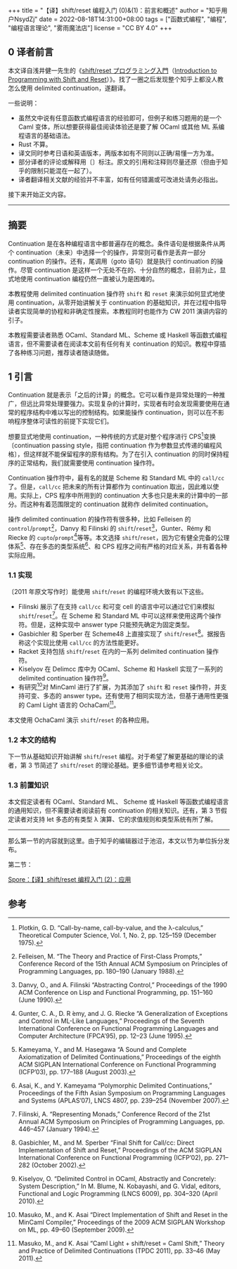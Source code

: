 +++
title = "【译】shift/reset 编程入门 (0)&(1)：前言和概述"
author = "知乎用户NsydZj"
date = 2022-08-18T14:31:00+08:00
tags = ["函数式编程", "编程", "编程语言理论", "雾雨魔法店"]
license = "CC BY 4.0"
+++
## 0 译者前言

本文译自浅井健一先生的《[shift/reset プログラミング入門](http://pllab.is.ocha.ac.jp/~asai/cw2011tutorial/main-j.pdf)（[Introduction to Programming with Shift and Reset](http://pllab.is.ocha.ac.jp/~asai/cw2011tutorial/main-e.pdf)）》。找了一圈之后发现整个知乎上都没人教怎么使用 delimited continuation，遂翻译。

一些说明：

* 虽然文中说有任意函数式编程语言的经验即可，但例子和练习题用的是一个 Caml 变体，所以想要获得最佳阅读体验还是要了解 OCaml 或其他 ML 系编程语言的基础语法。
* Rust 不算。
* 译文同时参考日语和英语版本，两版本如有不同则以正确/易懂一方为准。
* 部分译者的评论或解释用〔〕标注。原文的引用和注释则尽量还原（但由于知乎的限制只能混在一起了）。
* 译者翻译相关文献的经验并不丰富，如有任何错漏或可改进处请务必指出。

接下来开始正文内容。

---

## 摘要

Continuation 是在各种编程语言中都普遍存在的概念。条件语句是根据条件从两个 continuation（未来）中选择一个的操作，异常则可看作是丢弃一部分 continuation 的操作。还有，尾调用（goto 语句）就是执行 continuation 的操作。尽管 continuation 是这样一个无处不在的、十分自然的概念，目前为止，显式地使用 continuation 编程仍然一直被认为是困难的。

本教程使用 delimited continuation 操作符 `shift` 和 `reset` 来演示如何显式地使用 continuation，从零开始讲解关于 continuation 的基础知识，并在过程中指导读者实现简单的协程和非确定性搜索。本教程同时也能作为 CW 2011 演讲内容的引子。

本教程需要读者熟悉 OCaml、Standard ML、Scheme 或 Haskell 等函数式编程语言，但不需要读者在阅读本文前有任何有关 continuation 的知识。教程中穿插了各种练习问题，推荐读者随读随做。

## 1 引言

Continuation 就是表示「之后的计算」的概念。它可以看作是异常处理的一种推广，但远比异常处理要强力。实现复杂的计算时，实现者有时会发现需要使用在通常的程序结构中难以写出的控制结构。如果能操作 continuation，则可以在不影响程序整体可读性的前提下实现它们。

想要显式地使用 continuation，一种传统的方式是对整个程序进行 CPS[^1]变换〔continuation passing style，指把 continuation 作为参数显式传递的编程风格〕，但这样就不能保留程序的原有结构。为了在引入 continuation 的同时保持程序的正常结构，我们就需要使用 continuation 操作符。

Continuation 操作符中，最有名的就是 Scheme 和 Standard ML 中的 `call/cc` 了。但是，`call/cc` 把未来的所有计算都作为 continuation 取出，因此难以使用。实际上，CPS 程序中所用到的 continuation 大多也只是未来的计算中的一部分。而这种有着范围限定的 continuation 就称作 delimited continuation。

操作 delimited continuation 的操作符有很多种，比如 Felleisen 的 `control`/`prompt`[^2]，Danvy 和 Filinski 的 `shift`/`reset`[^3]，Gunter、Rémy 和 Riecke 的 `cupto`/`prompt`[^4]等等。本文选择 `shift`/`reset`，因为它有健全完备的公理体系[^5]、存在多态的类型系统[^6]、和 CPS 程序之间有严格的对应关系，并有着各种实际应用。

### 1.1 实现

〔2011 年原文写作时〕能使用 `shift`/`reset` 的编程环境大致有以下这些。

* Filinski 展示了在支持 `call/cc` 和可变 cell 的语言中可以通过它们来模拟 `shift`/`reset`[^7]。在 Scheme 和 Standard ML 中可以这样来使用这两个操作符。但是，这种实现中 answer type 只能预先确定为固定类型。
* Gasbichler 和 Sperber 在 Scheme48 上直接实现了 `shift`/`reset`[^8]。据报告称这个实现比使用 `call/cc` 的方法性能更好。
* Racket 支持包括 `shift`/`reset` 在内的一系列 delimited continuation 操作符。
* Kiselyov 在 Delimcc 库中为 OCaml、Scheme 和 Haskell 实现了一系列的 delimited continuation 操作符[^9]。
* 有研究[^10]对 MinCaml 进行了扩展，为其添加了 `shift` 和 `reset` 操作符，并支持可变、多态的 answer type。还有使用了相同实现方法，但基于通用性更强的 Caml Light 语言的 OchaCaml[^11]。

本文使用 OchaCaml 演示 `shift`/`reset` 的各种应用。

### 1.2 本文的结构

下一节从基础知识开始讲解 `shift`/`reset` 编程。对于希望了解更基础的理论的读者，第 3 节简述了 `shift`/`reset` 的理论基础。更多细节请参考相关论文。

### 1.3 前置知识

本文假定读者有 OCaml、Standard ML、 Scheme 或 Haskell 等函数式编程语言的通用知识，但不需要读者阅读前有 continuation 的相关知识。还有，第 3 节假定读者对支持 let 多态的有类型 λ 演算、它的求值规则和类型系统有所了解。

---

那么第一节的内容就到这里。由于知乎的编辑器过于池沼，本文以节为单位拆分发布。

第二节：

[Spore：【译】shift/reset 编程入门 (2)：应用](../549940820)



## 参考

[^1]: Plotkin, G. D. “Call-by-name, call-by-value, and the λ-calculus,” Theoretical Computer Science, Vol. 1, No. 2, pp. 125–159 (December 1975).

[^2]: Felleisen, M. “The Theory and Practice of First-Class Prompts,” Conference Record of the 15th Annual ACM Symposium on Principles of Programming Languages, pp. 180–190 (January 1988).

[^3]: Danvy, O., and A. Filinski “Abstracting Control,” Proceedings of the 1990 ACM Conference on Lisp and Functional Programming, pp. 151–160 (June 1990).

[^4]: Gunter, C. A., D. R ́emy, and J. G. Riecke “A Generalization of Exceptions and Control in ML-Like Languages,” Proceedings of the Seventh International Conference on Functional Programming Languages and Computer Architecture (FPCA’95), pp. 12–23 (June 1995).

[^5]: Kameyama, Y., and M. Hasegawa “A Sound and Complete Axiomatization of Delimited Continuations,” Proceedings of the eighth ACM SIGPLAN International Conference on Functional Programming (ICFP’03), pp. 177–188 (August 2003).

[^6]: Asai, K., and Y. Kameyama “Polymorphic Delimited Continuations,” Proceedings of the Fifth Asian Symposium on Programming Languages and Systems (APLAS’07), LNCS 4807, pp. 239–254 (November 2007).

[^7]: Filinski, A. “Representing Monads,” Conference Record of the 21st Annual ACM Symposium on Principles of Programming Languages, pp. 446–457 (January 1994).

[^8]: Gasbichler, M., and M. Sperber “Final Shift for Call/cc: Direct Implementation of Shift and Reset,” Proceedings of the ACM SIGPLAN International Conference on Functional Programming (ICFP’02), pp. 271–282 (October 2002).

[^9]: Kiselyov, O. “Delimited Control in OCaml, Abstractly and Concretely: System Description,” In M. Blume, N. Kobayashi, and G. Vidal, editors, Functional and Logic Programming (LNCS 6009), pp. 304–320 (April 2010).

[^10]: Masuko, M., and K. Asai “Direct Implementation of Shift and Reset in the MinCaml Compiler,” Proceedings of the 2009 ACM SIGPLAN Workshop on ML, pp. 49–60 (September 2009).

[^11]: Masuko, M., and K. Asai “Caml Light + shift/reset = Caml Shift,” Theory and Practice of Delimited Continuations (TPDC 2011), pp. 33–46 (May 2011).
